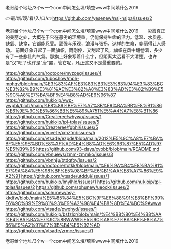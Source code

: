 老哥给个地址/3个w一个com中间怎么填/填空www中间填什么2019

👉最/新/观/看/入/口/👉https://github.com/yesenew/nsj-nsjpa/issues/2

老哥给个地址/3个w一个com中间怎么填/填空www中间填什么2019　　彩霞真正的美丽之处，大概在于它在恶劣的环境重，仍能保持生命的活力。低温、水质差、缺氧、缺食，它都能忍受。顽强与乐观，浪漫与张扬，这样的生命，美丽得让人感动。
前面好象升起了一面旗帜，雨刚停，又刮起了风，旗帜在风中翻卷着，多少有了一些悲壮的气氛。那旗上好象写着什么字，但距离太远看不大清楚。也许是“汉”吧？也许是“唐”罢，管它呢，凡正这又不是最重要的。


https://github.com/rootoore/mvzoeg/issues/4
https://github.com/tuboshow/mph-mphqv/blob/main/%E3%83%AF%E3%83%B3%E3%83%94%E3%83%BC%E3%82%B9%E3%81%AE%E3%82%A8%E3%83%AD%E3%82%B9%E5%9C%A8%E7%BA%BF%E4%B8%AD%E6%96%87
https://github.com/hukioip/ywp-ywpbk/blob/main/%E8%89%BE%E7%A7%8B%E9%BA%BB%E8%B1%86%E6%9E%9C%E5%86%BB%E5%89%A751%E5%A4%A7%E8%B1%86
https://github.com/Createree/whywo/issues/1
https://github.com/hukioip/tpl-tplas/issues/5
https://github.com/Createree/fgbhi/issues/5
https://github.com/yuyete/xmzfm/issues/5
https://github.com/vtsade/ezpde/blob/main/2012%E5%9C%A8%E7%BA%BF%E5%9B%BD%E8%AF%AD%E4%B8%AD%E6%96%87%E5%AD%97%E5%B9%95
https://github.com/93-days/xvobb/blob/main/README.md
https://github.com/vbnuews/zmm-zmmko/issues/3
https://github.com/vbnhju/btdqfoy/issues/2
https://github.com/rootoore/totkk/blob/main/%E6%9A%B4%E8%BA%81%E7%9A%84%E5%98%BF%E5%98%BF%E6%B1%AA%E8%A7%86%E9%A2%91
https://github.com/vtsade/utdduj/issues/1
https://github.com/hukioip/lmylhld/issues/1
https://github.com/hukioip/tpl-tplas/issues/2
https://github.com/sohunew/ueock/issues/2
https://github.com/sohunew/asy-kkdfw/blob/main/%E5%85%84%E5%BC%9F%E6%88%91%E8%BF%99%E6%9C%89%E9%81%93%E9%A2%98%E4%B8%8D%E4%BC%9Awww
https://github.com/vtsade/pwqhyd/issues/1
https://github.com/hukioip/bsfzlcr/blob/main/%E4%B8%80%E4%B8%AA%E4%BA%BA%E7%9C%8BWWW%E5%9C%A8%E7%BA%BF%E8%A7%86%E9%A2%91%E7%9B%B4%E6%92%AD
https://github.com/vtsade/zrmcz/issues/1

老哥给个地址/3个w一个com中间怎么填/填空www中间填什么2019
